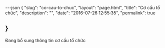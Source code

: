 ---json
{
    "slug": "co-cau-to-chuc",
    "layout": "page.html",
    "title": "Cơ cấu tổ chức",
    "description": "",
    "date": "2016-07-26 12:55:35",
    "permalink": true
   
}
---
Đang bổ sung thông tin cơ cấu tổ chức